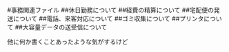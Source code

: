#事務関連ファイル
##休日勤務について
##経費の精算について
##宅配便の発送について
##電話、来客対応について
##ゴミ収集について
##プリンタについて
##大容量データの送受信について

他に何か書くことあったような気がするけど